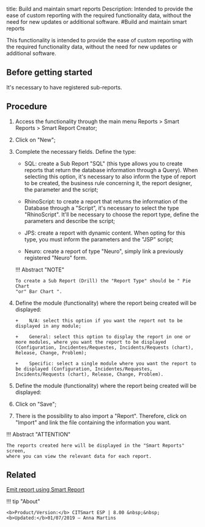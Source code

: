 title: Build and maintain smart reports
Description: Intended to provide the ease of custom reporting with the required functionality data, without the need for new updates or additional software.
#Build and maintain smart reports

This functionality is intended to provide the ease of custom reporting with the
required functionality data, without the need for new updates or additional
software.

Before getting started
--------------------------

It's necessary to have registered sub-reports.

Procedure
-------------

1.  Access the functionality through the main menu Reports \> Smart Reports \>
    Smart Report Creator;

2.  Click on "New";

3.  Complete the necessary fields. Define the type:

       + SQL: create a Sub Report "SQL" (this type allows you to create reports that return the database information through a Query).          When selecting this option, it's necessary to also inform the type of report to be created, the business rule concerning it, the       report designer, the parameter and the script;  

      + RhinoScript: to create a report that returns the information of the Database through a "Script", it's necessary to select the         type "RhinoScript". It'll be necessary to choose the report type, define the parameters and describe the script;  

      + JPS: create a report with dynamic content. When opting for this type, you must inform the parameters and the "JSP" script;  

      + Neuro: create a report of type "Neuro", simply link a previously registered "Neuro" form.  


    !!! Abstract "NOTE"

        To create a Sub Report (Drill) the "Report Type" should be " Pie Chart
        "or" Bar Chart ".  

4. Define the module (functionality) where the report being created will be
    displayed:

       +	N/A: select this option if you want the report not to be displayed in any module;  

       +	General: select this option to display the report in one or more modules, where you want the report to be displayed        (Configuration, Incidentes/Requestes, Incidents/Requests (chart), Release, Change, Problem);  

       +	Specific: select a single module where you want the report to be displayed (Configuration, Incidentes/Requestes,    Incidents/Requests (chart), Release, Change, Problem).  


4.  Define the module (functionality) where the report being created will be
    displayed:

5.  Click on "Save";

6.  There is the possibility to also import a "Report". Therefore, click on
    "Import" and link the file containing the information you want.

!!! Abstract "ATTENTION"

    The reports created here will be displayed in the "Smart Reports" screen,
    where you can view the relevant data for each report.  

Related
-------

[Emit report using Smart Report](/en-us/citsmart-esp-8/additional-features/reports/create/smart-reports/configuration/create-smart-report.html)




!!! tip "About"

    <b>Product/Version:</b> CITSmart ESP | 8.00 &nbsp;&nbsp;
    <b>Updated:</b>01/07/2019 – Anna Martins
